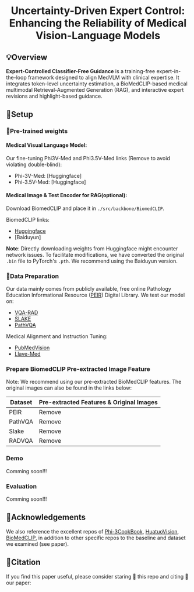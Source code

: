<div align="center">
  
# Uncertainty-Driven Expert Control: Enhancing the Reliability of Medical Vision-Language Models

</div>

## 💡Overview

**Expert-Controlled Classifier-Free Guidance** is a training-free expert-in-the-loop framework designed to align MedVLM with clinical expertise. It integrates token-level uncertainty estimation, a BioMedCLIP-based medical multimodal Retrieval-Augmented Generation (RAG), and interactive expert revisions and highlight-based guidance.

## 🔨Setup

### 🔨Pre-trained weights

#### Medical Visual Language Model:
Our fine-tuning Phi3V-Med and Phi3.5V-Med links (Remove to avoid violating double-blind):

+ Phi-3V-Med: [Huggingface]
+ Phi-3.5V-Med: [Huggingface]

#### Medical Image & Test Encoder for RAG(optional):

Download BiomedCLIP and place it in `./src/backbone/BiomedCLIP`.

BiomedCLIP links:
+ [Huggingface](https://huggingface.co/microsoft/BiomedCLIP-PubMedBERT_256-vit_base_patch16_224)
+ [Baiduyun]

**Note**: Directly downloading weights from Huggingface might encounter network issues. To facilitate modifications, we have converted the original `.bin` file to PyTorch's `.pth`. We recommend using the Baiduyun version.


### 📑Data Preparation
Our data mainly comes from publicly available, free online Pathology Education Informational Resource ([PEIR](https://peir.path.uab.edu/library/index.php?/category/2)) Digital Library. 
We test our model on:
+ [VQA-RAD](https://osf.io/89kps/)
+ [SLAKE](https://www.med-vqa.com/slake/)
+ [PathVQA](https://github.com/UCSD-AI4H/PathVQA)

Medical Alignment and Instruction Tuning:
+ [PubMedVision](https://huggingface.co/datasets/FreedomIntelligence/PubMedVision)
+ [Llave-Med](https://github.com/microsoft/LLaVA-Med)


### Prepare BiomedCLIP Pre-extracted Image Feature
Note: We recommend using our pre-extracted BioMedCLIP features. The original images can also be found in the links below:


| Dataset  | Pre-extracted Features  & Original Images |
|----------|------------------------------------------|
| PEIR     | Remove |
| PathVQA  | Remove |
| Slake    | Remove |
| RADVQA   | Remove |


### Demo
Comming soon!!!

### Evaluation
Comming soon!!!

## 📝Acknowledgements
We also reference the excellent repos of [Phi-3CookBook](https://github.com/microsoft/Phi-3CookBook), [HuatuoVision](https://huggingface.co/datasets/FreedomIntelligence/PubMedVision), [BioMedCLIP](https://huggingface.co/microsoft/BiomedCLIP-PubMedBERT_256-vit_base_patch16_224), in addition to other specific repos to the baseline and dataset we examined (see paper).

## 📝Citation
If you find this paper useful, please consider staring 🌟 this repo and citing 📑 our paper:
```

```
